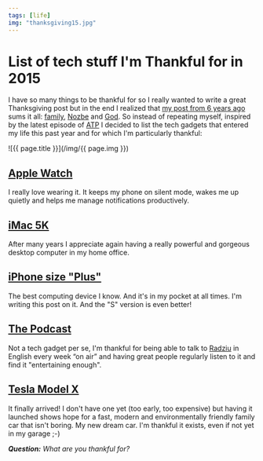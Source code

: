 ```yaml
---
tags: [life]
img: "thanksgiving15.jpg"
---
```


# List of tech stuff I'm Thankful for in 2015

I have so many things to be thankful for so I really wanted to write a great Thanksgiving post but in the end I realized that [my post from 6 years ago](https://sliwinski.com/thanksgiving-what-im-thankful-for-this-year/) sums it all: [family](/family/), [Nozbe][n] and [God](https://sliwinski.com/catholic). So instead of repeating myself, inspired by the latest episode of [ATP](http://atp.fm) I decided to list the tech gadgets that entered my life this past year and for which I'm particularly thankful: 

<!--More-->

![{{ page.title }}](/img/{{ page.img }})

## [Apple Watch](/AppleWatch)

I really love wearing it. It keeps my phone on silent mode, wakes me up quietly and helps me manage notifications productively. 

## [iMac 5K](https://sliwinski.com/lastmac)

After many years I appreciate again having a really powerful and gorgeous desktop computer in my home office. 

## [iPhone size "Plus"](https://sliwinski.com/6pluslove)

The best computing device I know. And it's in my pocket at all times. I'm writing this post on it. And the "S" version is even better!

## [The Podcast][tp]

Not a tech gadget per se, I'm thankful for being able to talk to [Radziu](http://radex.io) in English every week “on air” and having great people regularly listen to it and find it "entertaining enough". 

## [Tesla Model X](/podcast-13)

It finally arrived! I don't have one yet (too early, too expensive) but having it launched shows hope for a fast, modern and environmentally friendly family car that isn't boring. My new dream car. I'm thankful it exists, even if not yet in my garage ;-)

***Question:*** *What are you thankful for?*

[tp]: http://thepodcast.fm
[i]: http://iMagazine.pl
[d]: http://db.tt/kD7Liux
[e]: /how-i-use-evernote
[p]: /passion
[n]: https://michael.gratis/nozbe
[io]: https://michael.gratis/ipadonly/
[pm]: http://productivemag.com/
[s]: /show
[t]: http://twitter.com/MSliwinski